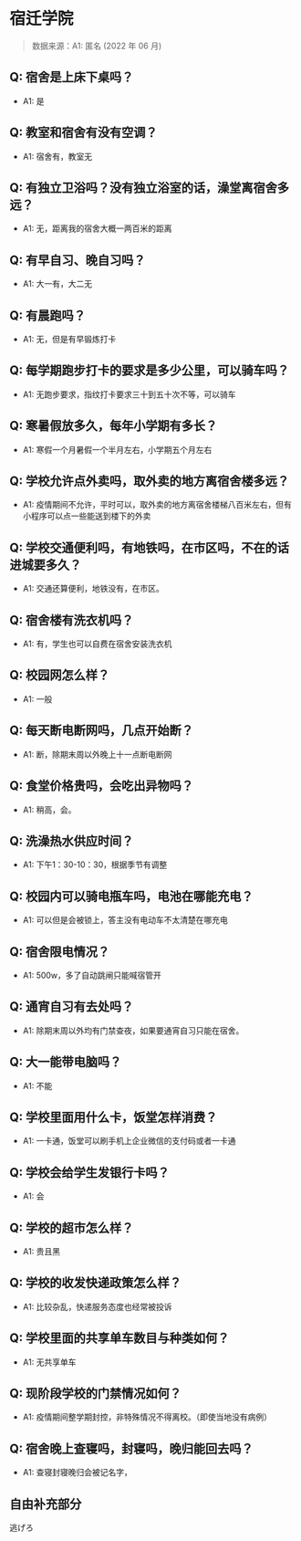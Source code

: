# 宿迁学院

> 数据来源：A1: 匿名 (2022 年 06 月)

## Q: 宿舍是上床下桌吗？

- A1: 是

## Q: 教室和宿舍有没有空调？

- A1: 宿舍有，教室无

## Q: 有独立卫浴吗？没有独立浴室的话，澡堂离宿舍多远？

- A1: 无，距离我的宿舍大概一两百米的距离

## Q: 有早自习、晚自习吗？

- A1: 大一有，大二无

## Q: 有晨跑吗？

- A1: 无，但是有早锻炼打卡

## Q: 每学期跑步打卡的要求是多少公里，可以骑车吗？

- A1: 无跑步要求，指纹打卡要求三十到五十次不等，可以骑车

## Q: 寒暑假放多久，每年小学期有多长？

- A1: 寒假一个月暑假一个半月左右，小学期五个月左右

## Q: 学校允许点外卖吗，取外卖的地方离宿舍楼多远？

- A1: 疫情期间不允许，平时可以，取外卖的地方离宿舍楼梯八百米左右，但有小程序可以点一些能送到楼下的外卖

## Q: 学校交通便利吗，有地铁吗，在市区吗，不在的话进城要多久？

- A1: 交通还算便利，地铁没有，在市区。

## Q: 宿舍楼有洗衣机吗？

- A1: 有，学生也可以自费在宿舍安装洗衣机

## Q: 校园网怎么样？

- A1: 一般

## Q: 每天断电断网吗，几点开始断？

- A1: 断，除期末周以外晚上十一点断电断网

## Q: 食堂价格贵吗，会吃出异物吗？

- A1: 稍高，会。

## Q: 洗澡热水供应时间？

- A1: 下午1：30-10：30，根据季节有调整

## Q: 校园内可以骑电瓶车吗，电池在哪能充电？

- A1: 可以但是会被锁上，答主没有电动车不太清楚在哪充电

## Q: 宿舍限电情况？

- A1: 500w，多了自动跳闸只能喊宿管开

## Q: 通宵自习有去处吗？

- A1: 除期末周以外均有门禁查夜，如果要通宵自习只能在宿舍。

## Q: 大一能带电脑吗？

- A1: 不能

## Q: 学校里面用什么卡，饭堂怎样消费？

- A1: 一卡通，饭堂可以刷手机上企业微信的支付码或者一卡通

## Q: 学校会给学生发银行卡吗？

- A1: 会

## Q: 学校的超市怎么样？

- A1: 贵且黑

## Q: 学校的收发快递政策怎么样？

- A1: 比较杂乱，快递服务态度也经常被投诉

## Q: 学校里面的共享单车数目与种类如何？

- A1: 无共享单车

## Q: 现阶段学校的门禁情况如何？

- A1: 疫情期间整学期封控，非特殊情况不得离校。（即使当地没有病例）

## Q: 宿舍晚上查寝吗，封寝吗，晚归能回去吗？

- A1: 查寝封寝晚归会被记名字，

## 自由补充部分

逃げろ